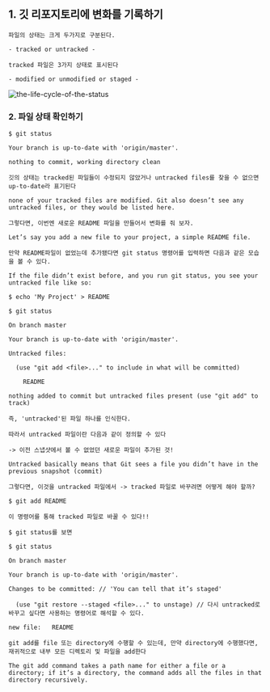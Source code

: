 
## 1. 깃 리포지토리에 변화를 기록하기

    파일의 상태는 크게 두가지로 구분된다.

    - tracked or untracked - 
    
    tracked 파일은 3가지 상태로 표시된다
    
    - modified or unmodified or staged - 
    
    
![the-life-cycle-of-the-status](https://user-images.githubusercontent.com/55395239/96400361-7877f600-120b-11eb-93b7-cb70a2a94164.PNG)

### 2. 파일 상태 확인하기

    $ git status
    
    Your branch is up-to-date with 'origin/master'.
    
    nothing to commit, working directory clean
    
    깃의 상태는 tracked된 파일들이 수정되지 않았거나 untracked files를 찾을 수 없으면 up-to-date라 표기된다
    
    none of your tracked files are modified. Git also doesn’t see any untracked files, or they would be listed here.
    
    그렇다면, 이번엔 새로운 README 파일을 만들어서 변화를 줘 보자.
    
    Let’s say you add a new file to your project, a simple README file. 
    
    만약 README파일이 없었는데 추가됐다면 git status 명령어를 입력하면 다음과 같은 모습을 볼 수 있다.
    
    If the file didn’t exist before, and you run git status, you see your untracked file like so:
    
    $ echo 'My Project' > README
    
    $ git status
    
    On branch master

    Your branch is up-to-date with 'origin/master'.

    Untracked files:

      (use "git add <file>..." to include in what will be committed)

        README

    nothing added to commit but untracked files present (use "git add" to track)
    
    즉, 'untracked'된 파일 하나를 인식한다.
    
    따라서 untracked 파일이란 다음과 같이 정의할 수 있다
    
    -> 이전 스냅샷에서 볼 수 없었던 새로운 파일이 추가된 것!
    
    Untracked basically means that Git sees a file you didn’t have in the previous snapshot (commit)
    
    그렇다면, 이것을 untracked 파일에서 -> tracked 파일로 바꾸려면 어떻게 해야 할까?
    
    $ git add README
    
    이 명령어를 통해 tracked 파일로 바꿀 수 있다!!
    
    $ git status를 보면
    
    $ git status
    
    On branch master
    
    Your branch is up-to-date with 'origin/master'.
    
    Changes to be committed: // 'You can tell that it’s staged'
    
      (use "git restore --staged <file>..." to unstage) // 다시 untracked로 바꾸고 싶다면 사용하는 명령어로 해석할 수 있다.

    new file:   README
    
    git add를 file 또는 directory에 수행할 수 있는데, 만약 directory에 수행했다면, 재귀적으로 내부 모든 디렉토리 및 파일을 add한다
    
    The git add command takes a path name for either a file or a directory; if it’s a directory, the command adds all the files in that directory recursively.
